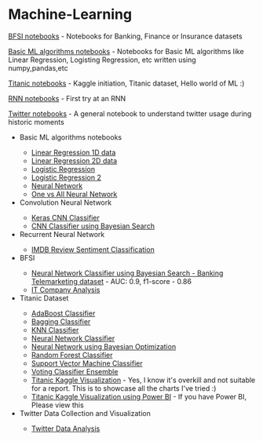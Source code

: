 # Machine-Learning
<div>
  <p>
    <a
      href="https://github.com/M-e-r-c-u-r-y/Machine-Learning/tree/master/BFSI"
      target="_blank"
    >
      BFSI notebooks</a
    >
    - Notebooks for Banking, Finance or Insurance datasets
  </p>
  <p>
    <a
      href="https://github.com/M-e-r-c-u-r-y/Machine-Learning/tree/master/Basic%20ML%20algorithms"
      target="_blank"
    >
      Basic ML algorithms notebooks</a
    >
    - Notebooks for Basic ML algorithms like Linear Regression, Logisting
    Regression, etc written using numpy,pandas,etc
  </p>
  <p>
    <a
      href="https://github.com/M-e-r-c-u-r-y/Machine-Learning/tree/master/Kaggle/Titanic"
      target="_blank"
    >
      Titanic notebooks</a
    >
    - Kaggle initiation, Titanic dataset, Hello world of ML :)
  </p>
  <p>
    <a
      href="https://github.com/M-e-r-c-u-r-y/Machine-Learning/tree/master/RNN"
      target="_blank"
    >
      RNN notebooks</a
    >
    - First try at an RNN
  </p>
  <p>
    <a
      href="https://github.com/M-e-r-c-u-r-y/Machine-Learning/tree/master/Twitter%20Data"
      target="_blank"
    >
      Twitter notebooks</a
    >
    - A general notebook to understand twitter usage during historic moments
  </p>
</div>
<div>
  <ul>
    <li>Basic ML algorithms notebooks</li>
    <ul>
      <li>
        <a href="https://git.io/fjteW" target="_blank"
          >Linear Regression 1D data</a
        >
      </li>
      <li>
        <a href="https://git.io/fjtel" target="_blank"
          >Linear Regression 2D data</a
        >
      </li>
      <li>
        <a href="https://git.io/fjte8" target="_blank">Logistic Regression</a>
      </li>
      <li>
        <a href="https://git.io/fjteB" target="_blank">Logistic Regression 2</a>
      </li>
      <li><a href="https://git.io/fhUGE" target="_blank">Neural Network</a></li>
      <li>
        <a href="https://git.io/fjte0" target="_blank"
          >One vs All Neural Network</a
        >
      </li>
    </ul>
    <li>Convolution Neural Network</li>
    <ul>
      <li>
        <a href="https://git.io/fjteE" target="_blank">Keras CNN Classifier</a>
      </li>
      <li>
        <a href="https://git.io/fjteu" target="_blank"
          >CNN Classifier using Bayesian Search</a
        >
      </li>
    </ul>
    <li>Recurrent Neural Network</li>
    <ul>
      <li>
        <a href="https://git.io/fjtez" target="_blank"
          >IMDB Review Sentiment Classification</a
        >
      </li>
    </ul>
    <li>BFSI</li>
    <ul>
      <li>
        <a href="https://git.io/fhd5Y" target="_blank"
          >Neural Network Classifier using Bayesian Search - Banking
          Telemarketing dataset</a
        >
        - AUC: 0.9, f1-score - 0.86
      </li>
      <li>
        <a href="https://git.io/fhc5C" target="_blank">IT Company Analysis</a>
      </li>
    </ul>
    <li>Titanic Dataset</li>
    <ul>
      <li><a href="https://git.io/fjte6" target="_blank">AdaBoost Classifier</a></li>
      <li><a href="https://git.io/fjtei" target="_blank">Bagging Classifier</a></li>
      <li><a href="https://git.io/fjteP" target="_blank">KNN Classifier</a></li>
      <li><a href="https://git.io/fjteX" target="_blank">Neural Network Classifier</a></li>
      <li>
        <a href="https://git.io/fjJ04" target="_blank"
          >Neural Network using Bayesian Optimization</a
        >
      </li>
      <li><a href="https://git.io/fjte9" target="_blank">Random Forest Classifier</a></li>
      <li>
        <a href="https://git.io/fjte7" target="_blank">Support Vector Machine Classifier</a>
      </li>
      <li><a href="https://git.io/fjteN" target="_blank">Voting Classifier Ensemble</a></li>
      <li><a href="https://git.io/vpjJD" target="_blank">Titanic Kaggle Visualization</a> - Yes, I know it's overkill and not suitable for a report. This is to showcase all the charts I've tried :)</li>
      <li><a href="https://git.io/fjtvk" target="_blank">Titanic Kaggle Visualization using Power BI</a> - If you have Power BI, Please view this</li>
    </ul>
    <li>Twitter Data Collection and Visualization</li>
    <ul>
      <li>
        <a href="https://git.io/fjteg" target="_blank">Twitter Data Analysis</a>
      </li>
    </ul>
  </ul>
</div>
